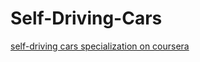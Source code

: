 # Self-Driving-Cars
[self-driving cars specialization on coursera](https://www.coursera.org/specializations/self-driving-cars)
